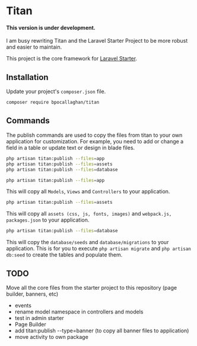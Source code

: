 # Titan

#### This version is under development.
I am busy rewriting Titan and the Laravel Starter Project to be more robust and easier to maintain.

This project is the core framework for [Laravel Starter](https://github.com/bpocallaghan/laravel-admin-starter).

## Installation
Update your project's `composer.json` file.

```bash
composer require bpocallaghan/titan
```

## Commands
The publish commands are used to copy the files from titan to your own application for customization.
For example, you need to add or change a field in a table or update text or design in blade files.
 
```bash
php artisan titan:publish --files=app
php artisan titan:publish --files=assets
php artisan titan:publish --files=database
```

```bash
php artisan titan:publish --files=app
```
This will copy all `Models`, `Views` and `Controllers` to your application.

```bash
php artisan titan:publish --files=assets
```
This will copy all `assets (css, js, fonts, images)` and `webpack.js, packages.json` to your application.

```bash
php artisan titan:publish --files=database
```
This will copy the `database/seeds` and `database/migrations` to your application.
This is for you to execute `php artisan migrate` and `php artisan db:seed` to create the tables and populate them. 

## TODO
Move all the core files from the starter project to this repository (page builder, banners, etc)

- events
- rename model namespace in controllers and models
- test in admin starter
- Page Builder
- add titan:publish --type=banner (to copy all banner files to application)
- move activity to own package

